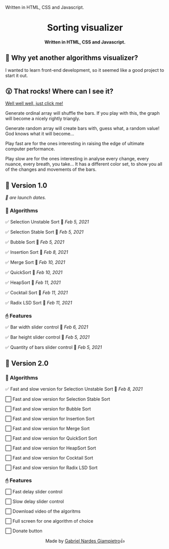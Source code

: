Written in HTML, CSS and Javascript.

<p align="center">
	<h1 align="center">Sorting visualizer</h1>
  <h4 align="center">Written in HTML, CSS and Javascript.</h4>
</p>

## 🤔 Why yet another algorithms visualizer?
I wanted to learn front-end development, so it seemed like a good project to start it out.

## 😮 That rocks! Where can I see it?
[Well well well, just click me!](https://gabrielnardes.github.io/sorting-viewer/)

Generate ordinal array will shuffle the bars. If you play with this, the graph will become a nicely rightly triangly.

Generate random array will create bars with, guess what, a random value! God knows what it will become...

Play fast are for the ones interesting in raising the edge of ultimate computer performance.

Play slow are for the ones interesting in analyse every change, every nuance, every breath, you take... It has a different color set, to show you all of the changes and movements of the bars.

## 🚀 Version 1.0

*:calendar: are launch dates.*

### 🧮 Algorithms
:white_check_mark: Selection Unstable Sort :calendar: *Feb 5, 2021*

:white_check_mark: Selection Stable Sort :calendar: *Feb 5, 2021*

:white_check_mark: Bubble Sort :calendar: *Feb 5, 2021*

:white_check_mark: Insertion Sort :calendar: *Feb 8, 2021*

:white_check_mark: Merge Sort :calendar: *Feb 10, 2021*

:white_check_mark: QuickSort :calendar: *Feb 10, 2021*

:white_check_mark: HeapSort :calendar: *Feb 11, 2021*

:white_check_mark: Cocktail Sort :calendar: *Feb 11, 2021*

:white_check_mark: Radix LSD Sort :calendar: *Feb 11, 2021*

### 🖯 Features
:white_check_mark: Bar width slider control :calendar: *Feb 6, 2021*

:white_check_mark: Bar height slider control :calendar: *Feb 5, 2021*

:white_check_mark: Quantity of bars slider control :calendar: *Feb 5, 2021*

## 🤑 Version 2.0

### 🧮 Algorithms
:white_check_mark: Fast and slow version for Selection Unstable Sort :calendar: *Feb 8, 2021*

:white_large_square: Fast and slow version for Selection Stable Sort

:white_large_square: Fast and slow version for Bubble Sort

:white_large_square: Fast and slow version for Insertion Sort

:white_large_square: Fast and slow version for Merge Sort

:white_large_square: Fast and slow version for QuickSort Sort

:white_large_square: Fast and slow version for HeapSort Sort

:white_large_square: Fast and slow version for Cocktail Sort

:white_large_square: Fast and slow version for Radix LSD Sort

### 🖯 Features
:white_large_square: Fast delay slider control

:white_large_square: Slow delay slider control

:white_large_square: Download video of the algoritms

:white_large_square: Full screen for one algorithm of choice

:white_large_square: Donate button

<p align="center">Made by <a href="https://www.linkedin.com/in/gabriel-nardes-giampietro/">Gabriel Nardes Giampietro</a>👍
